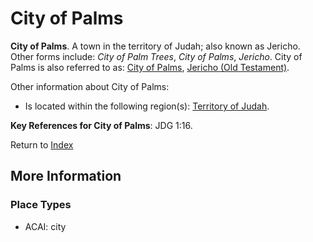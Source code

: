 # City of Palms
**City of Palms**. 
A town in the territory of Judah; also known as Jericho. 
Other forms include: 
*City of Palm Trees*, *City of Palms*, *Jericho*. 
City of Palms is also referred to as: 
[City of Palms](CityOfPalms.md), [Jericho (Old Testament)](Jericho.md). 




Other information about City of Palms:


* Is located within the following region(s): 
[Territory of Judah](TerritoryOfJudah.md). 




**Key References for City of Palms**: 
JDG 1:16. 






Return to [Index](00-Index.md)

## More Information

### Place Types

* ACAI: city




